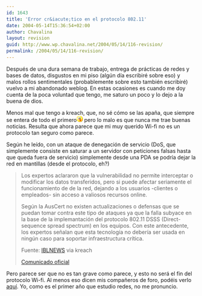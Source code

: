 ```yaml
---
id: 1643
title: 'Error cr&iacute;tico en el protocolo 802.11'
date: 2004-05-14T15:36:54+02:00
author: Chavalina
layout: revision
guid: http://www.wp.chavalina.net/2004/05/14/116-revision/
permalink: /2004/05/14/116-revision/
---
```

Despu&eacute;s de una dura semana de trabajo, entrega de pr&aacute;cticas de redes y bases de datos, disgustos en mi piso (alg&uacute;n d&iacute;a escribir&eacute; sobre eso) y malos rollos sentimentales (probablemente sobre esto tambi&eacute;n escribir&eacute;) vuelvo a mi abandonado weblog. En estas ocasiones es cuando me doy cuenta de la poca voluntad que tengo, me saturo un poco y lo dejo a la buena de dios. 

Menos mal que tengo a <span class="alguien">kreach</span>, que, no s&eacute; c&oacute;mo se las apa&ntilde;a, que siempre se entera de todo el primero<img src="/imagenes/emoticonos/lengua.gif" alt="emo lengua" width="16" height="16" /> pero lo malo es que nunca me trae buenas noticias. Resulta que ahora parece que mi muy querido Wi-fi no es un protocolo tan seguro como parece.

Seg&uacute;n he le&iacute;do, con un ataque de denegaci&oacute;n de servicio (DoS, que simplemente consiste en saturar a un servidor con peticiones falsas hasta que queda fuera de servicio) simplemente desde una PDA se podr&iacute;a dejar la red en mantillas (desde el protocolo, eh?)

> Los expertos aclararon que la vulnerabilidad no permite interceptar o modificar los datos transferidos, pero si puede afectar seriamente el funcionamiento de de la red, dejando a los usuarios -clientes o empleados- sin acceso a valiosos recursos online. 
> 
> Seg&uacute;n la AusCert no existen actualizaciones o defensas que se puedan tomar contra este tipo de ataques ya que la falla subyace en la base de la implemantaci&oacute;n del protocolo 802.11 DSSS (Direct-sequence spread spectrum) en los equipos. Con este antecedente, los expertos se&ntilde;alan que esta tecnolog&iacute;a no deber&iacute;a ser usada en ning&uacute;n caso para soportar infraestructura cr&iacute;tica. 
> 
> <p class="cita">
>   Fuente: <a href="http://iblnews.com/noticias/05/107606.html" target="_blank">IBLNEWS</a> via kreach
> </p>
> 
> <p class="cita">
>   <a href="http://www.auscert.org.au/render.html?it=4091" target="_blank">Comunicado oficial</a>
> </p>

Pero parece ser que no es tan grave como parece, y esto no ser&aacute; el fin del protocolo Wi-fi. Al menos eso dicen mis compa&ntilde;eros de foro, pod&eacute;is verlo <a href="http://www.gsmspain.com/foros/showthread.php?s=&#038;threadid=208000" target="_blank">aqu&iacute;</a>. Yo, como es el primer a&ntilde;o que estudio redes, no me pronuncio.